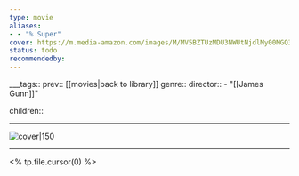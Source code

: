 ```yaml
---
type: movie
aliases:
- - "% Super"
cover: https://m.media-amazon.com/images/M/MV5BZTUzMDU3NWUtNjdlMy00MGQ3LTk2M2ItNWVhNTlhZjkyMDExXkEyXkFqcGc@._V1_SX300.jpg
status: todo
recommendedby:
---
```

___tags:: prev:: [[movies|back to library]]
genre::
director:: - "[[James Gunn]]"
  
children::
___
![cover|150](https://m.media-amazon.com/images/M/MV5BZTUzMDU3NWUtNjdlMy00MGQ3LTk2M2ItNWVhNTlhZjkyMDExXkEyXkFqcGc@._V1_SX300.jpg)
___
<% tp.file.cursor(0) %>
